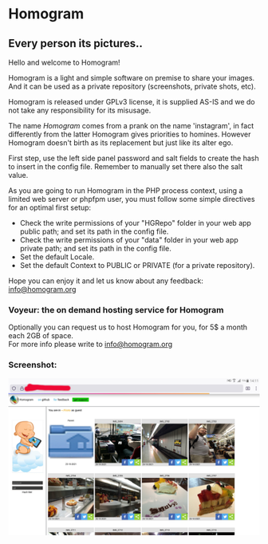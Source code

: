 # Homogram   
## Every person its pictures..   
  
Hello and welcome to Homogram!   
	   
Homogram is a light and simple software on premise to share your images. And it can be used as a private repository (screenshots, private shots, etc).   
	   
Homogram is released under GPLv3 license, it is supplied AS-IS and we do not take any responsibility for its misusage.   
	   
The name *Homogram* comes from a prank on the name 'instagram', in fact differently from the latter Homogram gives priorities to homines. However Homogram doesn't birth as its replacement but just like its alter ego.     
     
First step, use the left side panel password and salt fields to create the hash to insert in the config file. Remember to manually set there also the salt value.   
	   
As you are going to run Homogram in the PHP process context, using a limited web server or phpfpm user, you must follow some simple directives for an optimal first setup:   

- Check the write permissions of your "HGRepo" folder in your web app public path; and set its path in the config file.   
- Check the write permissions of your "data" folder in your web app private path; and set its path in the config file.
- Set the default Locale.   
- Set the default Context to PUBLIC or PRIVATE (for a private repository).  
   
     
Hope you can enjoy it and let us know about any feedback: <a href="mailto:info@homogram.org" style="color:#e6d236;">info@homogram.org</a>   
   
### Voyeur: the on demand hosting service for Homogram   
  
Optionally you can request us to host Homogram for you, for 5$ a month each 2GB of space.  
For more info please write to <a href="mailto:info@homogram.org" style="color:#e6d236;">info@homogram.org</a>

### Screenshot:

 ![Homogram in action](/Public/static/res/screenshot1.jpg)
  
